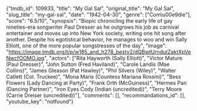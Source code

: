 {"tmdb_id": 109933, "title": "My Gal Sal", "original_title": "My Gal Sal", "slug_title": "my-gal-sal", "date": "1942-04-30", "genre": ["Com\u00e9die"], "score": "6.5/10", "synopsis": "Biopic chronicling the early life of gay nineties-era songwriter Paul Dresser as he outgrows his job as carnival entertainer and moves up into New York society, writing one hit song after another. Despite his egotistical behavior, he manages to woo and win Sally Elliott, one of the more popular songstresses of the day", "image": "https://image.tmdb.org/t/p/w185_and_h278_bestv2/dQBwtUrndutZaktXpVeNwcfOOMO.jpg", "actors": ["Rita Hayworth (Sally Elliott)", "Victor Mature (Paul Dresser)", "John Sutton (Fred Haviland)", "Carole Landis (Mae Collins)", "James Gleason (Pat Hawley)", "Phil Silvers (Wiley)", "Walter Catlett (Col. Truckee)", "Mona Maris (Countess Mariana Rossini)", "Bess Flowers (Lady Dancing at Party)", "Frank Orth (McGuiness)", "Hermes Pan (Dancing Partner)", "Iron Eyes Cody (Indian (uncredited))", "Terry Moore (Carrie Dreiser (uncredited))"], "comments": [], "recommandations_id": [], "youtube_key": "notfound"}